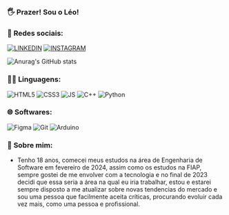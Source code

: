 ### 🖐 **Prazer! Sou o Léo!**

### 📱 **Redes sociais**:
[![LINKEDIN](https://img.shields.io/badge/linkedin-%230077B5.svg?style=for-the-badge&logo=linkedin&logoColor=white)](https://www.linkedin.com/in/leonardo-rocha-scarpitta-26a28629b/)
[![INSTAGRAM](https://img.shields.io/badge/Instagram-E4405F?style=for-the-badge&logo=instagram&logoColor=white)](https://instagram.com/leonardo.rscarpitta)

![Anurag's GitHub stats](https://github-readme-stats.vercel.app/api?username=leonardorscarpitta&show_icons=true&theme=radical)

### 👨‍💻 **Linguagens**:
![HTML5](https://img.shields.io/badge/HTML5-%23071329?style=flat&logo=html5&logoColor=%23E34F26) ![CSS3](https://img.shields.io/badge/CSS3-%23071329?style=flat&logo=css3&logoColor=%231572B6) ![JS](https://img.shields.io/badge/JS-%23071329?style=flat&logo=javascript&logoColor=%23F7DF1E) ![C++](https://img.shields.io/badge/C++-%23071329?style=flat&logo=cplusplus&logoColor=%2300599C) ![Python](https://img.shields.io/badge/Python-%23071329?style=flat&logo=css3&logoColor=%233776AB)

### 🌐 **Softwares**:
![Figma](https://img.shields.io/badge/Figma-%23071329?style=flat&logo=figma&logoColor=%23F24E1E) ![Git](https://img.shields.io/badge/Git-%23071329?style=flat&logo=git&logoColor=%23F05032) ![Arduino](https://img.shields.io/badge/Arduino-%23071329?style=flat&logo=arduino&logoColor=%2300878F)

### 📑 **Sobre mim**:
- Tenho 18 anos, comecei meus estudos na área de Engenharia de Software em fevereiro de 2024, assim como os estudos na FIAP, sempre gostei de me envolver com a tecnologia e no final de 2023 decidi que essa seria a área na qual eu iria trabalhar, estou e estarei sempre disposto a me atualizar sobre novas tendencias do mercado e sou uma pessoa que facilmente aceita críticas, procurando evoluir cada vez mais, como uma pessoa e profissional.
